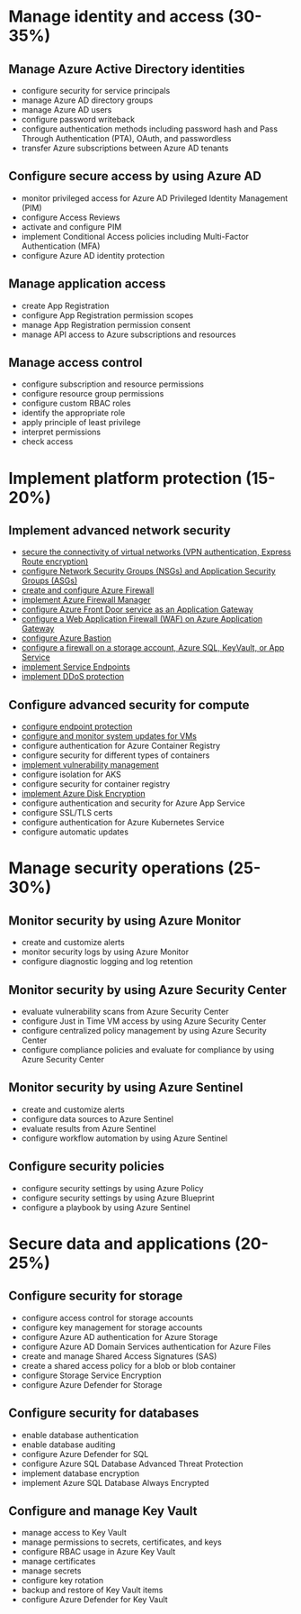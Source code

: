 # Manage identity and access (30-35%)
## Manage Azure Active Directory identities
- configure security for service principals
- manage Azure AD directory groups
- manage Azure AD users
- configure password writeback
- configure authentication methods including password hash and Pass Through Authentication (PTA), OAuth, and passwordless
- transfer Azure subscriptions between Azure AD tenants
## Configure secure access by using Azure AD
- monitor privileged access for Azure AD Privileged Identity Management (PIM)
- configure Access Reviews
- activate and configure PIM
- implement Conditional Access policies including Multi-Factor Authentication (MFA)
- configure Azure AD identity protection
## Manage application access
- create App Registration
- configure App Registration permission scopes
- manage App Registration permission consent
- manage API access to Azure subscriptions and resources
## Manage access control
- configure subscription and resource permissions
- configure resource group permissions
- configure custom RBAC roles
- identify the appropriate role
- apply principle of least privilege
- interpret permissions
- check access
# Implement platform protection (15-20%)
## Implement advanced network security
- [secure the connectivity of virtual networks (VPN authentication, Express Route
encryption)](vpn_gateway_and_express_route.md)
- [configure Network Security Groups (NSGs) and Application Security Groups (ASGs)](Network_Security_Groups_and_Application_Security_Groups.md)
- [create and configure Azure Firewall](Azure_Firewall.md)
- [implement Azure Firewall Manager](Azure_Firewall_Manager.md)
- [configure Azure Front Door service as an Application Gateway](configure_Azure_Front_Door.md)
- [configure a Web Application Firewall (WAF) on Azure Application Gateway](configure_Azure_Application_Gateway.md)
- [configure Azure Bastion](configure_Azure_Bastion.md)
- [configure a firewall on a storage account, Azure SQL, KeyVault, or App Service](configure_a_firewall_on_common_services.md)
- [implement Service Endpoints](implement_Service_Endpoints.md)
- [implement DDoS protection](implement_DDoS_protection.md)
## Configure advanced security for compute
- [configure endpoint protection](configure_endpoint_protection.md)
- [configure and monitor system updates for VMs](configure_and_monitor_system_updates_for_VMs.md)
- configure authentication for Azure Container Registry
- configure security for different types of containers
- [implement vulnerability management](implement_vulnerability_management.md)
- configure isolation for AKS
- configure security for container registry
- [implement Azure Disk Encryption](implement_azure_disk_encryption.md)
- configure authentication and security for Azure App Service
- configure SSL/TLS certs
- configure authentication for Azure Kubernetes Service
- configure automatic updates
# Manage security operations (25-30%)
## Monitor security by using Azure Monitor
- create and customize alerts
- monitor security logs by using Azure Monitor
- configure diagnostic logging and log retention
## Monitor security by using Azure Security Center
- evaluate vulnerability scans from Azure Security Center
- configure Just in Time VM access by using Azure Security Center
- configure centralized policy management by using Azure Security Center
- configure compliance policies and evaluate for compliance by using Azure Security
Center
## Monitor security by using Azure Sentinel
- create and customize alerts
- configure data sources to Azure Sentinel
- evaluate results from Azure Sentinel
- configure workflow automation by using Azure Sentinel
## Configure security policies
- configure security settings by using Azure Policy
- configure security settings by using Azure Blueprint
- configure a playbook by using Azure Sentinel
# Secure data and applications (20-25%)
## Configure security for storage
- configure access control for storage accounts
- configure key management for storage accounts
- configure Azure AD authentication for Azure Storage
- configure Azure AD Domain Services authentication for Azure Files
- create and manage Shared Access Signatures (SAS)
- create a shared access policy for a blob or blob container
- configure Storage Service Encryption
- configure Azure Defender for Storage
## Configure security for databases
- enable database authentication
- enable database auditing
- configure Azure Defender for SQL
- configure Azure SQL Database Advanced Threat Protection
- implement database encryption
- implement Azure SQL Database Always Encrypted
## Configure and manage Key Vault
- manage access to Key Vault
- manage permissions to secrets, certificates, and keys
- configure RBAC usage in Azure Key Vault
- manage certificates
- manage secrets
- configure key rotation
- backup and restore of Key Vault items
- configure Azure Defender for Key Vault
